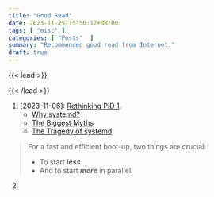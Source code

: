```yaml
---
title: "Good Read"
date: 2023-11-25T15:50:12+08:00
tags: [ "misc" ]
categories: [ "Posts"  ]
summary: "Recommended good read from Internet."
draft: true
---
```

{{< lead >}}

{{< /lead >}}

 1. [2023-11-06]: [Rethinking PID 1](https://0pointer.net/blog/projects/systemd.html).
    - [Why systemd?](https://0pointer.net/blog/projects/why.html)
    - [The Biggest Myths](https://0pointer.net/blog/projects/the-biggest-myths.html)
    - [The Tragedy of systemd](https://www.youtube.com/watch?v=o_AIw9bGogo)

> For a fast and efficient boot-up, two things are crucial:
>  - To start ***less***.
>  - And to start ***more*** in parallel.


 2. [yyyy-mm-dd]: title

>
>


